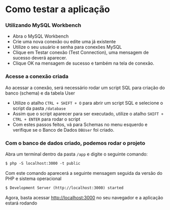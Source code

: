 # Como testar a aplicação

### Utilizando MySQL Workbench

- Abra o MySQL Workbench
- Crie uma nova conexão ou edite uma já existente
- Utilize o seu usuário e senha para conexões MySQL
- Clique em Testar conexão (Test Connection), uma mensagem de sucesso deverá aparecer.
- Clique OK na mensagem de sucesso e também na tela de conexão.

### Acesse a conexão criada

Ao acessar a conexão, será necessário rodar um script SQL para criação do banco (schema) e da tabela User

- Utilize o atalho `CTRL + SHIFT + O` para abrir um script SQL e selecione o script da pasta `/database`
- Assim que o script aparecer para ser executado, utilize o atalho `SHIFT + CTRL + ENTER` para rodar o script
- Com estes passos feitos, vá para Schemas no menu esquerdo e verifique se o Banco de Dados `DBUser` foi criado.

### Com o banco de dados criado, podemos rodar o projeto

Abra um terminal dentro da pasta `/app` e digite o seguinte comando:

```md
$ php -S localhost:3000 -t public
```

Com este comando aparecerá a seguinte mensagem seguida da versão do PHP e sistema operacional

```md
$ Development Server (http://localhost:3000) started
```

Agora, basta acessar [http://localhost:3000](http://localhost:3000) no seu navegador e a aplicação estará rodando
